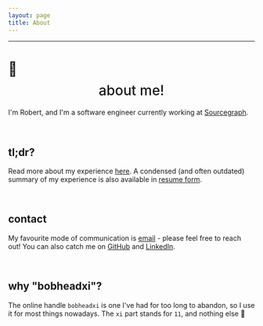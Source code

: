 ```yaml
---
layout: page
title: About
---
```


<hr />

<h1>👋</h1>
<h1 style="font-weight:500;margin-top:-0.5rem;text-align:center;">about me!</h1>

I'm Robert, and I'm a software engineer currently working at [Sourcegraph](/experience/sourcegraph).

<br />

## tl;dr?

Read more about my experience [here](/#work-experience).
A condensed (and often outdated) summary of my experience is also available in [resume form](https://resume.bobheadxi.dev).

<br />

## contact

My favourite mode of communication is [email](mailto:robert@bobheadxi.dev) - please feel free to reach out!
You can also catch me on [GitHub](https://github.com/bobheadxi) and [LinkedIn](https://www.linkedin.com/in/robert-lin/).

<br />

## why "bobheadxi"?

The online handle `bobheadxi` is one I've had for too long to abandon, so I use it for most things
nowadays. The `xi` part stands for `11`, and nothing else 🙂
